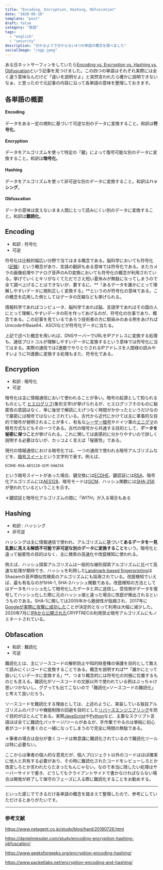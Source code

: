 ```yaml
---
title: "Encoding, Encryption, Hashing, Obfuscation"
date: "2020-08-10"
template: "post"
draft: false
category: "英語"
tags:
  - "english"
  - "security"
description: "分かるようで分からない4つの単語の概念を調べました"
socialImage: "/ogp.jpeg"
---
```


ある日ネットサーフィンをしていたら[Encoding vs. Encryption vs. Hashing vs. Obfuscation](https://danielmiessler.com/study/encoding-encryption-hashing-obfuscation/)という記事を見つけました。この四つの単語はそれぞれ実際には全く違う意味なんだけど「違いを説明せよ」と突然言われたら確かに説明できないなぁ、と思ったので元記事の内容に沿って各単語の意味を整理しておきます。
## 各単語の概要
#### Encoding
データをある一定の規則に基づいて可逆な別のデータに変換すること。和訳は**符号化**。
#### Encryption
データをアルゴリズムを使って特定の「鍵」によって復号可能な別のデータに変換すること。和訳は**暗号化**。
#### Hashing
データをアルゴリズムを使って非可逆な別のデータに変換すること。和訳は**ハッシング**。
#### Obfuscation
データの意味は変えないまま人間にとって読みにくい別のデータに変換すること。和訳は**難読化**。

## Encoding
- 和訳 : 符号化
- 可逆

符号化は比較的幅広い分野で当てはまる概念である。脳科学においても符号化（[記銘](https://bsd.neuroinf.jp/wiki/%E7%AC%A6%E5%8F%B7%E5%8C%96)）という概念があり、言語の翻訳もある意味では符号化である。またカメラの画像処理やアナログ音声のA/D変換においても符号化の概念が利用されている。挙げていくとキリがなくてただでさえ短い夏休みが無駄になってしまうので全て調べ上げることはできないが、要するに、**「あるデータを誰かにとって理解しやすいデータに規則正しく変換する」**というのが符号化の意味である。この概念を応用した例としてはデータの圧縮なども挙げられる。

情報科学であればコンピュータ、脳科学であれば脳、言語学であればその国の人にとって理解しやすいデータの形を作ってあげるのが、符号化の仕事であり、概念である。この記事を見ているであろう技術者の方に馴染みのある例をあげればUnicodeやBase64、ASCIIなどが符号化データに当たる。

上記で述べた概念を用いれば、DNSサーバーでURLをIPアドレスに変換する処理も、通信プロトコルが理解しやすいデータに変換するという意味では符号化に当てはまる。実際の通信では2進数でやりとりされるIPアドレスを人間様の読みやすいように10進数に変換する処理もまた、符号化である。

## Encryption
- 和訳 : 暗号化
- 可逆

暗号化は主に情報通信において使われることが多い。暗号の起源として知られるものとして [ヒエログリフ](https://www.y-history.net/appendix/wh0101-048.html)(象形文字)が挙げられるが、ヒエログリフそのものに秘匿性の意図はなく、単に後世で解読にえげつなく時間がかかったというだけなので厳密には暗号ではないとされている。古代から近代にかけては主に軍事的な目的で暗号が発明されることが多く、有名な[シーザー暗号](https://persol-tech-s.co.jp/corporate/security/article.html?id=80)やドイツ軍の[エニグマ](http://www1.accsnet.ne.jp/~hoshos231/howtobreakENIGMA.html)の暗号方式などもその一つである。古代の暗号から共通する目的として、**データを秘密に保つこと**が挙げられる。これに関しては直感的に分かりやすいので詳しく説明する必要はないが、カッコよく言えば「秘匿性」である。

現代の情報通信における暗号化では、一つの通信で使われる暗号アルゴリズムなどを、[暗号スイート](https://developer.mozilla.org/ja/docs/Glossary/Cipher_suite)という文字列で表す。例えば、
```
ECDHE-RSA-AES128-GCM-SHA256
```
という暗号スイートがあった場合、鍵交換には[ECDHE](https://ja.wikipedia.org/wiki/%E6%A5%95%E5%86%86%E6%9B%B2%E7%B7%9A%E3%83%87%E3%82%A3%E3%83%95%E3%82%A3%E3%83%BC%E3%83%BB%E3%83%98%E3%83%AB%E3%83%9E%E3%83%B3%E9%8D%B5%E5%85%B1%E6%9C%89)、鍵認証には[RSA](http://e-words.jp/w/RSA.html)、暗号化アルゴリズムには[AES128](https://www.weblio.jp/content/AES-128)、暗号モードは[GCM](https://ja.wikipedia.org/wiki/Galois/Counter_Mode)、ハッシュ関数には[SHA-256](https://gaiax-blockchain.com/sha-256)が使われているということを示す。

＊鍵認証と暗号化アルゴリズムの間に「_WITH_」が入る場合もある

## Hashing
- 和訳 : ハッシング
- 非可逆

ハッシングは主に情報通信で使われ、アルゴリズムに基づいて**あるデータを一見乱数に見える解読不可能で非可逆な別のデータに変換すること**をいう。暗号化と違って秘匿性の目的はなく、主に検索の高速化や改竄検知に使われる。

例えば、ハッシュ探索アルゴリズムは一般的な線形探索アルゴリズムに比べて高速な処理が期待でき、ハッシュを利用した[Landmark-based fingerprinting](https://qiita.com/xiao_ming/items/2c4f3ef469f2948998ba)はShazamの音声類似性検索のアルゴリズムにも採用されている。改竄検知でいえば、最も有名なのがSHA-1, SHA-2ハッシュ関数である。改竄検知の方法としてはデータをハッシュ化して暗号化したデータと共に送信し、受信側がデータを復号してハッシュ化した際に元のハッシュ値と違った場合に改竄が検出されるというものである。SHA-1に関しては2005年から脆弱性が指摘され、2017年に[Googleが実際に攻撃に成功した](https://japan.zdnet.com/article/35097102/)ことが決定的となって利用は大幅に減少した。2020年7月に[IPAから公開された](https://twitter.com/IPAjp/status/1280336337732644864)CRYPTRECの利用禁止暗号アルゴリズムにもノミネートされている。

## Obfascation
- 和訳 : 難読化
- 可逆

難読化とは、主にソースコードの解析防止や知的財産権の保護を目的として敢えて読みにくいコードに変換することである。概念を説明すれば**「誰かにとって扱いにくいデータに変換する」**、つまり概念的には符号化の対極に位置するものとも言える。難読化がソースコードの文脈以外で使われている例はぶっちゃけ思いつかないし、ググっても出てこないので「難読化=ソースコードの難読化」と考えて良いだろう。
 
ソースコードを難読化する理由としては、上述のように、実装している独自アルゴリズムのパクリや機能制限の回避を目的とした[リバースエンジニアリング](https://www.atmarkit.co.jp/ait/articles/0401/01/news051.html)を防ぐ目的がほとんどである。実際[JavaScript](https://obfuscator.io/)や[Python](http://pyarmor.dashingsoft.com/)など、主要なスクリプト言語ほぼ全てに難読化パッケージ/ツールがあるが、手作業でやるのは単純に初心者がコードを書くのと一緒になってしまうので完全に時間の無駄である。

＊筆者の場合は自分が書くコードは無意識に難読化されているので難読化ツールは特に必要ない。

ここからは筆者の個人的な意見だが、個人プロジェクト以外のコードはほぼ確実に他人と共有する必要があり、その時に難読化されたコードをレビューしろとか改変しろとか言われたらたまったもんじゃない。なので本当に隠したい処理はサーバーサイドで書き、どうしてもクライアントサイドで書かなければならない場合は開発が終了して保守のフェーズに入る際に難読化することをお勧めする。

---

といった感じでできるだけ各単語の概念を踏まえて整理したので、参考にしていただけるとありがたいです。

---
### 参考文献
https://www.netagent.co.jp/study/blog/hard/20180726.html

https://danielmiessler.com/study/encoding-encryption-hashing-obfuscation/

https://www.geeksforgeeks.org/encryption-encoding-hashing/

https://www.packetlabs.net/encryption-encoding-and-hashing/